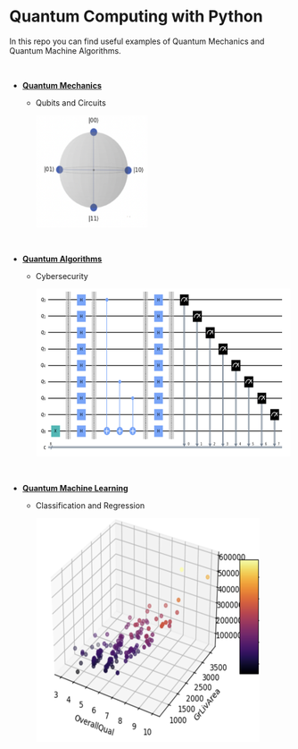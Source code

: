 # Quantum Computing with Python

In this repo you can find useful examples of Quantum Mechanics and Quantum Machine Algorithms.

<br>

- <ins>**[Quantum Mechanics](https://github.com/mdipietro09/QuantumComputing_Utils/blob/master/example_quantum_mechanics.ipynb)**</ins>

	* Qubits and Circuits

		<img src="_docs/qubit.png" width="200" height="200">

<br>

- <ins>**[Quantum Algorithms](https://github.com/mdipietro09/QuantumComputing_Utils/blob/master/example_quantum_algorithms.ipynb)**</ins>

	* Cybersecurity

		<img src="_docs/circuit.png" width="600" height="300">

<br>

- <ins>**[Quantum Machine Learning](https://github.com/mdipietro09/QuantumComputing_Utils/blob/master/example_quantum_ml.ipynb)**</ins>

	* Classification and Regression

		<img src="_docs/qml.png" width="400" height="400">
